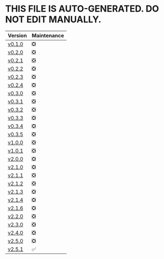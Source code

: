 <!-- markdownlint-disable -->

# THIS FILE IS AUTO-GENERATED. DO NOT EDIT MANUALLY.

| Version                                                                 | Maintenance |
|-------------------------------------------------------------------------|-------------|
| [v0.1.0](https://github.com/Falcion/Patternugit/tree/v0.1.0)            | ❎          |
| [v0.2.0](https://github.com/Falcion/Patternugit/tree/v0.2.0)            | ❎          |
| [v0.2.1](https://github.com/Falcion/Patternugit/tree/v0.2.1)            | ❎          |
| [v0.2.2](https://github.com/Falcion/Patternugit/tree/v0.2.2)            | ❎          |
| [v0.2.3](https://github.com/Falcion/Patternugit/tree/v0.2.3)            | ❎          |
| [v0.2.4](https://github.com/Falcion/Patternugit/tree/v0.2.4)            | ❎          |
| [v0.3.0](https://github.com/Falcion/Patternugit/tree/v0.3.0)            | ❎          |
| [v0.3.1](https://github.com/Falcion/Patternugit/tree/v0.3.1)            | ❎          |
| [v0.3.2](https://github.com/Falcion/Patternugit/tree/v0.3.2)            | ❎          |
| [v0.3.3](https://github.com/Falcion/Patternugit/tree/v0.3.3)            | ❎          |
| [v0.3.4](https://github.com/Falcion/Patternugit/tree/v0.3.4)            | ❎          |
| [v0.3.5](https://github.com/Falcion/Patternugit/tree/v0.3.5)            | ❎          |
| [v1.0.0](https://github.com/Falcion/Patternugit/tree/v1.0.0)            | ❎          |
| [v1.0.1](https://github.com/Falcion/Patternugit/tree/v1.0.1)            | ❎          |
| [v2.0.0](https://github.com/Falcion/Patternugit/tree/v2.0.0)            | ❎          |
| [v2.1.0](https://github.com/Falcion/Patternugit/tree/v2.1.0)            | ❎          |
| [v2.1.1](https://github.com/Falcion/Patternugit/tree/v2.1.1)            | ❎          |
| [v2.1.2](https://github.com/Falcion/Patternugit/tree/v2.1.2)            | ❎          |
| [v2.1.3](https://github.com/Falcion/Patternugit/tree/v2.1.3)            | ❎          |
| [v2.1.4](https://github.com/Falcion/Patternugit/tree/v2.1.4)            | ❎          |
| [v2.1.6](https://github.com/Falcion/Patternugit/tree/v2.1.6)            | ❎          |
| [v2.2.0](https://github.com/Falcion/Patternugit/tree/v2.2.0)            | ❎          |
| [v2.3.0](https://github.com/Falcion/Patternugit/tree/v2.3.0)            | ❎          |
| [v2.4.0](https://github.com/Falcion/Patternugit/tree/v2.4.0)            | ❎          |
| [v2.5.0](https://github.com/Falcion/Patternugit/tree/v2.5.0)            | ❎          |
| [v2.5.1](https://github.com/Falcion/Patternugit/tree/v2.5.1)            | ✅          |